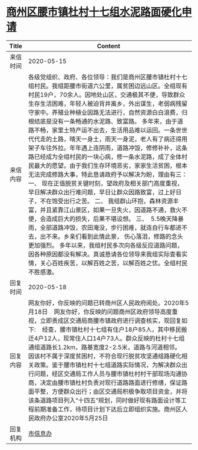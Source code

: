 # <a href="http://www.shangluo.gov.cn/zmhd/ldxxxx.jsp?urltype=leadermail.LeaderMailContentUrl&wbtreeid=1112&leadermailid=5853">商州区腰市镇杜村十七组水泥路面硬化申请</a>
|Title|Content|
|:---:|---|
|来信时间|2020-05-15|
|来信内容|各级党组织、政府、各位领导：我们是商州区腰市镇杜村十七组村民。我组距腰市街道六公里，属贫困边远山区。全组现有村民19户，70余人。因地处山区，交通极其不便，导致群众生存生活困难，年轻人被迫背井离乡，外出谋生，老弱病残留守家中。养殖业种植业因路无法进行，自然资源白白浪费，归根结底是没有一条畅通的水泥路、致富路。 多年来，由于道路不畅，家里土特产运不出去，生活用品难以运回。一条世世代代走的土路，晴天一身土，雨天一身泥，老人有了病还得用架子车往外拉。年年遇上连阴雨，道路冲毁，修修补补，这条路已经成为全组村民的一块心病，修一条水泥路，成了全体村民最大的愿望。由于我们生存环境恶劣，家家生活贫困，根本无法完成修路大事，特此恳请政府予以解决为盼，理由有三： 一、 现在正值脱贫关键时刻，望政府及相关部门高度重视，早日解决群众出行难问题，早日让群众因路致富，过上好日子，不在饱受出行之苦。 二、 我组群山环抱，森林资源丰富，并且紧靠江山景区，如果一旦失火，因道路不通，救火不便，会造成巨大的损失，后果不堪设想。 三、  5.5晚天降暴雨，全部道路冲毁，农田淹没，步行困难，就连自行车都进不去，出不来。乡亲们看到此情此景， 伤心落泪，修路的念头更加强烈。 多年以来，我组村民多次向各级反应道路问题，因各种原因都没有解决。真诚恳请各位领导来我组实际查看实情，关心百姓疾苦，以解百姓之苦，以解百姓之忧。全组村民不胜感激。|
|回复时间|2020-05-18|
|回复内容|网友你好，你反映的问题已转商州区人民政府阅处。2020年5月18日    网友你好，你反映的问题商州区政府领导高度重视，立即责成区交通局商腰市镇政府进行调查核实，现回复如下:    经查，腰市镇杜村十七组有住户18户85人，其中移民搬迁4户12人，现常住人口14户73人。群众反映的杜村十七组通组道路长1.2km，路基宽度2-2.5米，道路与河道相邻。    因该村不属于深度贫困村，不符合现行脱贫攻坚通组路硬化相关政策。鉴于腰市镇杜村十七组道路实际情况，为解决群众出行问题，经区交通局工作人员与腰市镇杜村村干部现场沟通协商，决定由腰市镇杜村负责对现行道路路面进行修缮，保证路面平整，方便群众出行；由区交通局积极争取项目资金，并将该条道路项目列入“十四五”规划，同时做好现有路面设计等工程前期准备工作，待项目计划下达后立即组织实施。商州区人民政府办公室2020年5月25日|
|回复机构|<a href="../../categories/agencies/市信息办.md">市信息办</a>|
